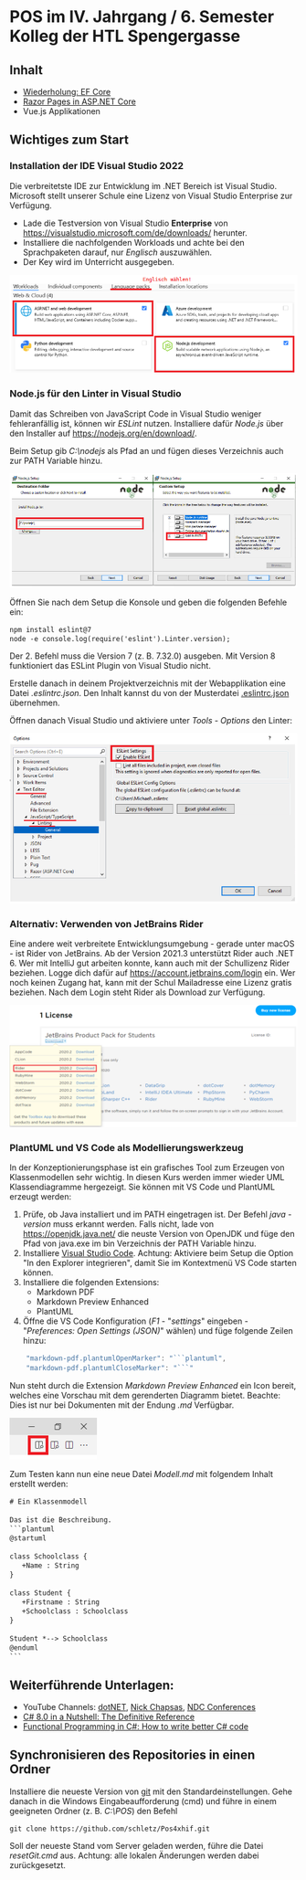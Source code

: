 # POS im IV. Jahrgang / 6. Semester Kolleg der HTL Spengergasse

## Inhalt

- [Wiederholung: EF Core](https://github.com/schletz/Pos3xhif/tree/master/03%20EF%20Core)
- [Razor Pages in ASP.NET Core](Razor%20Pages/README.md)
- Vue.js Applikationen

## Wichtiges zum Start

### Installation der IDE Visual Studio 2022

Die verbreitetste IDE zur Entwicklung im .NET Bereich ist Visual Studio. Microsoft stellt unserer
Schule eine Lizenz von Visual Studio Enterprise zur Verfügung.

- Lade die Testversion von Visual Studio **Enterprise** von https://visualstudio.microsoft.com/de/downloads/
  herunter.
- Installiere die nachfolgenden Workloads und achte bei den Sprachpaketen darauf, nur *Englisch* auszuwählen.
- Der Key wird im Unterricht ausgegeben.

![](vs_workloads_3.png)

### Node.js für den Linter in Visual Studio

Damit das Schreiben von JavaScript Code in Visual Studio weniger fehleranfällig ist, können wir
*ESLint* nutzen. Installiere dafür *Node.js* über den Installer auf https://nodejs.org/en/download/.

Beim Setup gib *C:\nodejs* als Pfad an und fügen dieses Verzeichnis auch zur PATH Variable
hinzu.

![](node_installation.png)

Öffnen Sie nach dem Setup die Konsole und geben die folgenden Befehle ein:

```text
npm install eslint@7
node -e console.log(require('eslint').Linter.version);
```

Der 2. Befehl muss die Version 7 (z. B. 7.32.0) ausgeben. Mit Version 8 funktioniert das ESLint
Plugin von Visual Studio nicht.

Erstelle danach in deinem Projektverzeichnis mit der Webapplikation eine Datei *.eslintrc.json*.
Den Inhalt kannst du von der Musterdatei
[.eslintrc.json](.eslintrc.json) übernehmen.

Öffnen danach Visual Studio und aktiviere unter *Tools - Options* den Linter:

![](vs_litersettings.png)

### Alternativ: Verwenden von JetBrains Rider

Eine andere weit verbreitete Entwicklungsumgebung - gerade unter macOS - ist Rider von JetBrains.
Ab der Version 2021.3 unterstützt Rider auch .NET 6.
Wer mit IntelliJ gut arbeiten konnte, kann auch mit der Schullizenz Rider beziehen. Logge dich dafür
auf https://account.jetbrains.com/login ein. Wer noch keinen Zugang hat, kann mit der Schul Mailadresse
eine Lizenz gratis beziehen. Nach dem Login steht Rider als Download zur Verfügung.

![](resharper_download_4.png)


### PlantUML und VS Code als Modellierungswerkzeug

In der Konzeptionierungsphase ist ein grafisches Tool zum Erzeugen von Klassenmodellen sehr wichtig.
In diesen Kurs werden immer wieder UML Klassendiagramme hergezeigt. Sie können mit VS Code und
PlantUML erzeugt werden:

1. Prüfe, ob Java installiert und im PATH eingetragen ist. Der Befehl *java -version* muss erkannt
   werden. Falls nicht, lade von https://openjdk.java.net/ die neuste Version von OpenJDK und
   füge den Pfad von java.exe im bin Verzeichnis der PATH Variable hinzu.
1. Installiere [Visual Studio Code](https://code.visualstudio.com). Achtung: Aktiviere beim Setup
   die Option "In den Explorer integrieren", damit Sie im Kontextmenü VS Code starten können.
1. Installiere die folgenden Extensions:
   - Markdown PDF
   - Markdown Preview Enhanced
   - PlantUML
1. Öffne die VS Code Konfiguration (*F1* - "*settings*" eingeben - "*Preferences: Open Settings (JSON)*" wählen)
   und füge folgende Zeilen hinzu:

```javascript
    "markdown-pdf.plantumlOpenMarker": "```plantuml",
    "markdown-pdf.plantumlCloseMarker": "```"   
```

Nun steht durch die Extension *Markdown Preview Enhanced* ein Icon bereit, welches eine Vorschau
mit dem gerenderten Diagramm bietet. Beachte: Dies ist nur bei Dokumenten mit der 
Endung *.md* Verfügbar.

![](preview_vscode.png)

Zum Testen kann nun eine neue Datei *Modell.md* mit folgendem Inhalt erstellt werden:

````
# Ein Klassenmodell

Das ist die Beschreibung.
```plantuml
@startuml

class Schoolclass {
   +Name : String
}

class Student {
   +Firstname : String
   +Schoolclass : Schoolclass
}

Student *--> Schoolclass
@enduml
```
````
## Weiterführende Unterlagen:

- YouTube Channels: [dotNET](https://www.youtube.com/channel/UCvtT19MZW8dq5Wwfu6B0oxw),
  [Nick Chapsas](https://www.youtube.com/channel/UCrkPsvLGln62OMZRO6K-llg),
  [NDC Conferences](https://www.youtube.com/channel/UCTdw38Cw6jcm0atBPA39a0Q)
- [C# 8.0 in a Nutshell: The Definitive Reference](https://www.amazon.de/C-8-0-Nutshell-Definitive-Reference-dp-1492051136/dp/1492051136/ref=dp_ob_title_bk)
- [Functional Programming in C#: How to write better C# code](https://www.amazon.de/Functional-Programming-C-Enrico-Buonanno/dp/1617293954/ref=sr_1_1?__mk_de_DE=%C3%85M%C3%85%C5%BD%C3%95%C3%91&crid=18ZFWZ2G0KO0J&dchild=1&keywords=functional+programming+c%23&qid=1600494628&sprefix=Functional+programmin%2Caps%2C174&sr=8-1)

## Synchronisieren des Repositories in einen Ordner

Installiere die neueste Version von [git](https://git-scm.com/downloads) mit den Standardeinstellungen.
Gehe danach in die Windows Eingabeaufforderung (cmd) und führe in einem geeigneten Ordner
(z. B. *C:\POS*) den Befehl
```
git clone https://github.com/schletz/Pos4xhif.git
```

Soll der neueste Stand vom Server geladen werden, führe die Datei *resetGit.cmd* aus. Achtung:
alle lokalen Änderungen werden dabei zurückgesetzt.

